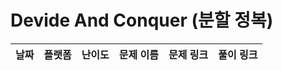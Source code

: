 # Devide And Conquer (분할 정복)

| 날짜 | 플랫폼 | 난이도 | 문제 이름 | 문제 링크 | 풀이 링크 |
| :--: | :----: | :----: | :-------: | :-------: | :-------: |

